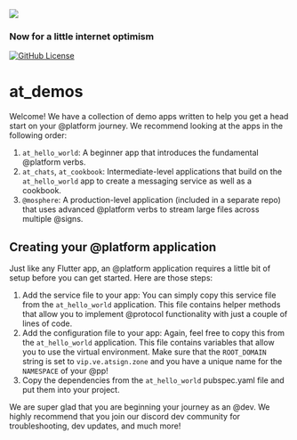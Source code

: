 <img src="https://atsign.dev/assets/img/@dev.png?sanitize=true">

### Now for a little internet optimism

[![GitHub License](https://img.shields.io/badge/license-BSD3-blue.svg)](./LICENSE)

# at_demos

Welcome! We have a collection of demo apps written to help you get a head start on your @platform journey. We recommend looking at the apps in the following order:

1. `at_hello_world`: A beginner app that introduces the fundamental @platform verbs.
2. `at_chats`, `at_cookbook`: Intermediate-level applications that build on the `at_hello_world` app to create a messaging service as well as a cookbook. 
3. `@mosphere`: A production-level application (included in a separate repo) that uses advanced @platform verbs to stream large files across multiple @signs.

## Creating your @platform application

Just like any Flutter app, an @platform application requires a little bit of setup before you can get started. Here are those steps:

1. Add the service file to your app: You can simply copy this service file from the `at_hello_world` application. This file contains helper methods that allow you to implement @protocol functionality with just a couple of lines of code. 
2. Add the configuration file to your app: Again, feel free to copy this from the `at_hello_world` application. This file contains variables that allow you to use the virtual environment. Make sure that the `ROOT_DOMAIN` string is set to `vip.ve.atsign.zone` and you have a unique name for the `NAMESPACE` of your @pp!
3. Copy the dependencies from the `at_hello_world` pubspec.yaml file and put them into your project.


We are super glad that you are beginning your journey as an @dev. We highly recommend that you join our discord dev community for troubleshooting, dev updates, and much more! 
